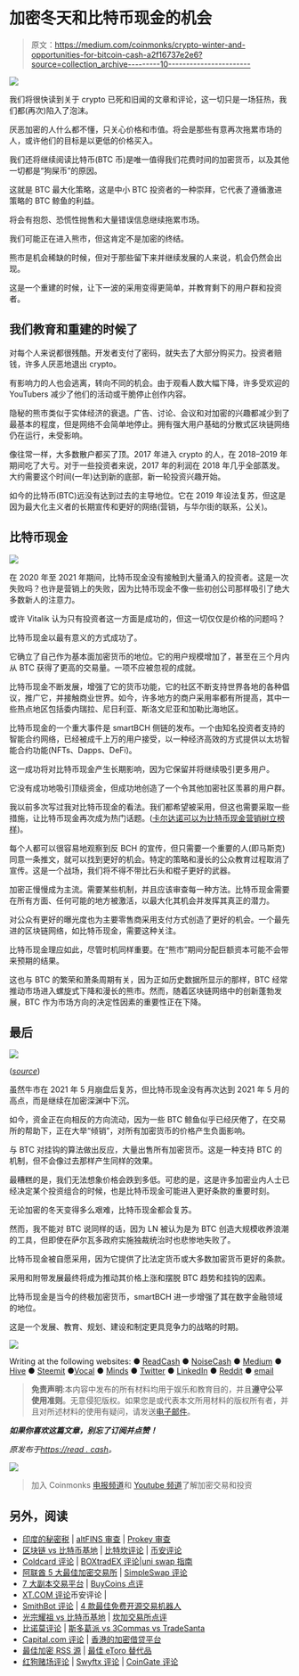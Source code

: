 # 加密冬天和比特币现金的机会

> 原文：<https://medium.com/coinmonks/crypto-winter-and-opportunities-for-bitcoin-cash-a2f16737e2e6?source=collection_archive---------10----------------------->

![](img/ca04718b9292b366d67813359781f3a4.png)

我们将很快读到关于 crypto 已死和旧闻的文章和评论，这一切只是一场狂热，我们都(再次)陷入了泡沫。

厌恶加密的人什么都不懂，只关心价格和市值。将会是那些有意再次拖累市场的人，或许他们的目标是以更低的价格买入。

我们还将继续阅读比特币(BTC 币)是唯一值得我们花费时间的加密货币，以及其他一切都是“狗屎币”的原因。

这就是 BTC 最大化策略，这是中小 BTC 投资者的一种崇拜，它代表了遵循激进策略的 BTC 鲸鱼的利益。

将会有抱怨、恐慌性抛售和大量错误信息继续拖累市场。

我们可能正在进入熊市，但这肯定不是加密的终结。

熊市是机会稀缺的时候，但对于那些留下来并继续发展的人来说，机会仍然会出现。

这是一个重建的时候，让下一波的采用变得更简单，并教育剩下的用户群和投资者。

## 我们教育和重建的时候了

对每个人来说都很残酷。开发者支付了密码，就失去了大部分购买力。投资者赔钱，许多人厌恶地退出 crypto。

有影响力的人也会逃离，转向不同的机会。由于观看人数大幅下降，许多受欢迎的 YouTubers 减少了他们的活动或干脆停止创作内容。

隐秘的熊市类似于实体经济的衰退。广告、讨论、会议和对加密的兴趣都减少到了最基本的程度，但是网络不会简单地停止。拥有强大用户基础的分散式区块链网络仍在运行，未受影响。

像往常一样，大多数散户都买了顶。2017 年进入 crypto 的人，在 2018–2019 年期间吃了大亏。对于一些投资者来说，2017 年的利润在 2018 年几乎全部蒸发。大约需要这个时间(一年)达到新的底部，新一轮投资兴趣开始。

如今的比特币(BTC)远没有达到过去的主导地位。它在 2019 年设法复苏，但这是因为最大化主义者的长期宣传和更好的网络(营销，与华尔街的联系，公关)。

## 比特币现金

![](img/7baa5a7446a380caea5526ade60dd189.png)

在 2020 年至 2021 年期间，比特币现金没有接触到大量涌入的投资者。这是一次失败吗？也许是营销上的失败，因为比特币现金不像一些初创公司那样吸引了绝大多数新人的注意力。

或许 Vitalik 认为只有投资者这一方面是成功的，但这一切仅仅是价格的问题吗？

比特币现金以最有意义的方式成功了。

它确立了自己作为基本面加密货币的地位。它的用户规模增加了，甚至在三个月内从 BTC 获得了更高的交易量。一项不应被忽视的成就。

比特币现金不断发展，增强了它的货币功能，它的社区不断支持世界各地的各种倡议，推广它，并接触商业世界。如今，许多地方的商户采用率都有所提高，其中一些热点地区包括委内瑞拉、尼日利亚、斯洛文尼亚和加勒比海地区。

比特币现金的一个重大事件是 smartBCH 侧链的发布。一个由知名投资者支持的智能合约网络，已经被成千上万的用户接受，以一种经济高效的方式提供以太坊智能合约功能(NFTs、Dapps、DeFi)。

这一成功将对比特币现金产生长期影响，因为它保留并将继续吸引更多用户。

它没有成功地吸引顶级资金，但成功地创造了一个令其他加密社区羡慕的用户群。

我以前多次写过我对比特币现金的看法。我们都希望被采用，但这也需要采取一些措施，让比特币现金再次成为热门话题。([卡尔达诺可以为比特币现金营销树立榜样](https://read.cash/@Pantera/cardano-can-set-an-example-for-bitcoin-cash-marketing-f5c10608))。

每个人都可以很容易地观察到反 BCH 的宣传，但只需要一个重要的人(即马斯克)同意一条推文，就可以找到更好的机会。特定的策略和漫长的公众教育过程取消了宣传。这是一个战场，我们将不得不带比石头和棍子更好的武器。

加密正慢慢成为主流。需要某些机制，并且应该审查每一种方法。比特币现金需要在所有方面、任何可能的地方被激活，以最大化其机会并发挥其真正的潜力。

对公众有更好的曝光度也为主要零售商采用支付方式创造了更好的机会。一个最先进的区块链网络，如比特币现金，需要这种关注。

比特币现金理应如此，尽管时机同样重要。在“熊市”期间分配巨额资本可能不会带来预期的结果。

这也与 BTC 的繁荣和萧条周期有关，因为正如历史数据所显示的那样，BTC 经常推动市场进入螺旋式下降和漫长的熊市。然而，随着区块链网络中的创新蓬勃发展，BTC 作为市场方向的决定性因素的重要性正在下降。

## 最后

![](img/64019e44866c5647c0936db9139aa92f.png)

([*source*](https://unsplash.com/photos/RgTI2KaQ5N4))

虽然牛市在 2021 年 5 月崩盘后复苏，但比特币现金没有再次达到 2021 年 5 月的高点，而是继续在加密深渊中下沉。

如今，资金正在向相反的方向流动，因为一些 BTC 鲸鱼似乎已经厌倦了，在交易所的帮助下，正在大举“倾销”，对所有加密货币的价格产生负面影响。

与 BTC 对挂钩的算法做出反应，大量出售所有加密货币。这是一种支持 BTC 的机制，但不会像过去那样产生同样的效果。

最糟糕的是，我们无法想象价格会跌到多低。可悲的是，这是许多加密业内人士已经决定某个投资组合的时候，也是比特币现金可能进入更好条款的重要时刻。

无论加密的冬天变得多么艰难，比特币现金都会复苏。

然而，我不能对 BTC 说同样的话，因为 LN 被认为是为 BTC 创造大规模收养浪潮的工具，但即使在萨尔瓦多政府实施独裁统治时也悲惨地失败了。

比特币现金被自愿采用，因为它提供了比法定货币或大多数加密货币更好的条款。

采用和附带发展最终将成为推动其价格上涨和摆脱 BTC 趋势和挂钩的因素。

比特币现金是当今的终极加密货币，smartBCH 进一步增强了其在数字金融领域的地位。

这是一个发展、教育、规划、建设和制定更具竞争力的战略的时期。

![](img/f45130952a53784172d47cb34123d59a.png)

Writing at the following websites: ● [ReadCash](https://read.cash/@Pantera) ● [NoiseCash](https://noise.cash/u/Pantera99) ● [Medium](/@panterabch) ● [Hive](https://hive.blog/@pantera1) ● [Steemit](https://steemit.com/@pantera1) ●[Vocal](https://vocal.media/authors/pantera) ● [Minds](https://www.minds.com/pantera99/) ● [Twitter](https://twitter.com/Panterabch) ● [LinkedIn](https://www.linkedin.com/in/panterabch/) ● [Reddit](https://www.reddit.com/user/coinflip1211) ● [email](https://read.cash/@Pantera/localcryptos-p2p-exchange-is-now-offering-bitcoin-cash-trading-06637230#bad-link)

> **免责声明**:本内容中发布的所有材料均用于娱乐和教育目的，并且**遵守公平使用准则**。无意侵犯版权。如果您是或代表本文所用材料的版权所有者，并且对所述材料的使用有疑问，请发送[电子邮件](https://read.cash/@Pantera/cryptouknowns-battlegrounds-the-crypto-battle-royal-part-i-0ca762da#bad-link)。

***如果你喜欢这篇文章，别忘了订阅并点赞！***

*原发布于*[*https://read . cash*](https://read.cash/@Pantera/crypto-winter-and-opportunities-for-bitcoin-cash-459c458f)*。*

![](img/f45130952a53784172d47cb34123d59a.png)

> 加入 Coinmonks [电报频道](https://t.me/coincodecap)和 [Youtube 频道](https://www.youtube.com/c/coinmonks/videos)了解加密交易和投资

## 另外，阅读

*   [印度的秘密税](https://blog.coincodecap.com/crypto-tax-india) | [altFINS 审查](https://blog.coincodecap.com/altfins-review) | [Prokey 审查](/coinmonks/prokey-review-26611173c13c)
*   [区块链 vs 比特币基地](https://blog.coincodecap.com/blockfi-vs-coinbase) | [比特坎评论](https://blog.coincodecap.com/bitkan-review) | [币安评论](/coinmonks/binance-review-ee10d3bf3b6e)
*   [Coldcard 评论](https://blog.coincodecap.com/coldcard-review) | [BOXtradEX 评论](https://blog.coincodecap.com/boxtradex-review)|[uni swap 指南](https://blog.coincodecap.com/uniswap)
*   [阿联酋 5 大最佳加密交易所](https://blog.coincodecap.com/best-crypto-exchanges-in-uae) | [SimpleSwap 评论](https://blog.coincodecap.com/simpleswap-review)
*   [7 大副本交易平台](https://blog.coincodecap.com/copy-trading-platforms) | [BuyCoins 点评](https://blog.coincodecap.com/buycoins-review)
*   [XT.COM 评论](https://blog.coincodecap.com/profittradingapp-for-binance)币安评论 |
*   [SmithBot 评论](https://blog.coincodecap.com/smithbot-review) | [4 款最佳免费开源交易机器人](https://blog.coincodecap.com/free-open-source-trading-bots)
*   [光宗耀祖 vs 比特币基地](https://blog.coincodecap.com/uphold-vs-coinbase) | [坎加交易所点评](https://blog.coincodecap.com/kanga-exchange-review)
*   [比诺莫评论](https://blog.coincodecap.com/binomo-review) | [斯多葛派 vs 3Commas vs TradeSanta](https://blog.coincodecap.com/stoic-vs-3commas-vs-tradesanta)
*   [Capital.com 评论](https://blog.coincodecap.com/capital-com-review) | [香港的加密借贷平台](https://blog.coincodecap.com/crypto-lending-hong-kong)
*   [最佳加密 RSS 源](https://blog.coincodecap.com/crypto-rss-feeds) | [最佳 eToro 替代品](https://blog.coincodecap.com/etoro-alternative)
*   [红狗赌场评论](https://blog.coincodecap.com/red-dog-casino-review) | [Swyftx 评论](https://blog.coincodecap.com/swyftx-review) | [CoinGate 评论](https://blog.coincodecap.com/coingate-review)